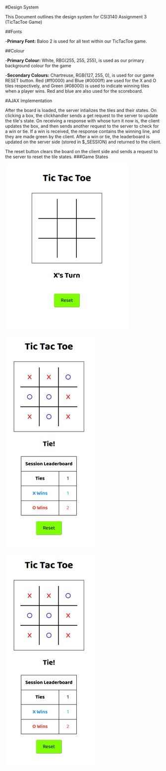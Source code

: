 #Design System

This Document outlines the design system for CSI3140 Assignment 3 (TicTacToe Game)

##Fonts

-**Primary Font:** Baloo 2 is used for all text within our TicTacToe game.

##Colour

-**Primary Colour:** White, RBG(255, 255, 255), is used as our primary background colour for the game

-**Secondary Colours:** Chartreuse, RGB(127, 255, 0), is used for our game RESET button. 
Red (#ff0000) and Blue (#0000ff) are used for the X and O tiles respectively, and Green (#08000)
is used to indicate winning tiles when a player wins. Red and blue are also used for the scoreboard.

#AJAX Implementation

After the board is loaded, the server intializes the tiles and their states.
On clicking a box, the clickhandler sends a get request to the server to update the tile's state.
On receiving a response with whose turn it now is, the client updates the box, and then sends another
request to the server to check for a win or tie. If a win is received, the response contains the winning
line, and they are made green by the client. After a win or tie, the leaderboard is updated on the server side (stored in $_SESSION)
and returned to the client.

The reset button clears the board on the client side and sends a request to the server to reset the tile states.
###Game States

![Start](assets/design_system/start.png)

![Middle](assets/design_system/middle.png)

![End](assets/design_system/end.png)
